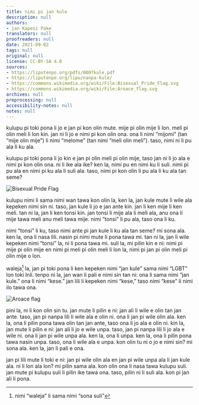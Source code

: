 ```yaml
---
title: nimi pi jan kule
description: null
authors:
- jan Kapesi Pake
translators: null
proofreaders: null
date: 2021-09-02
tags: null
original: null
license: CC-BY-SA 4.0
sources:
- https://liputenpo.org/pdfs/0007kule.pdf
- https://liputenpo.org/lipu/nanpa-kule/
- https://commons.wikimedia.org/wiki/File:Bisexual_Pride_Flag.svg
- https://commons.wikimedia.org/wiki/File:Aroace_flag.svg
archives: null
preprocessing: null
accessibility-notes: null
notes: null
---
```


kulupu pi toki pona li jo e jan pi kon olin mute. mije pi olin mije li lon. meli pi olin meli li lon kin. jan ni li jo e nimi pi kon olin ona. ona li nimi “mijomi” (tan “mije olin mije”) li nimi “melome” (tan nimi “meli olin meli”). taso, nimi ni li pu ala li ku ala.

kulupu pi toki pona li jo kin e jan pi olin meli pi olin mije, taso jan ni li jo ala e nimi pi kon olin ona. ni li ike ala ike? ken la, nimi pu en nimi ku li suli. nimi pi pu ala en nimi pi ku ala li suli ala. taso, nimi pi kon olin li pu ala li ku ala tan seme?

![Bisexual Pride Flag](https://upload.wikimedia.org/wikipedia/commons/2/2a/Bisexual_Pride_Flag.svg)

kulupu nimi li sama nimi wan tawa kon olin la, ken la, jan kule mute li wile ala kepeken nimi sin ni. taso, jan kule li jo e jan ante kin. jan li ken mije li ken meli. tan ni la, jan li ken tonsi kin. jan tonsi li mije ala li meli ala, anu ona li mije tawa meli anu meli tawa mije. nimi “tonsi” li pu ala, taso ona li ku.

nimi “tonsi” li ku, taso nimi ante pi jan kule li ku ala tan seme? mi sona ala. ken la, ona li nasa lili. nasin pi nimi mute li pona tawa mi. tan ni la, jan li wile kepeken nimi “tonsi” la, ni li pona tawa mi. suli la, mi pilin kin e ni: nimi pi mije pi olin mije en nimi pi meli pi olin meli li lon la, nimi pi jan pi olin meli pi olin mije o lon.

waleja[^1] la, jan pi toki pona li ken kepeken nimi “jan kule” sama nimi “LGBT” lon toki Inli. tenpo ni la, jan wan li pali e nimi sin tan ni: ona li sama nimi “jan kule.” ona li nimi “kese.” jan lili li kepeken nimi “kese,” taso nimi “kese” li nimi ilo tawa ona.

![Aroace flag](https://upload.wikimedia.org/wikipedia/commons/1/12/Aroace_flag.svg)

[^1]: nimi “waleja” li sama nimi “sona suli”

pini la, ni li kon olin sin tu. jan mute li pilin e ni: jan ali li wile e olin tan jan ante. taso, jan pi nanpa lili li wile ala e olin ni. ona li jan pi wile olin ala. ken la, ona li pilin pona tawa olin tan jan ante, taso ona li jo ala e olin ni. kin la, jan mute li pilin e ni: jan ali li jo e wile unpa. taso, jan pi nanpa lili li jo ala e wile ni. ona li jan pi wile unpa ala. ken la, ona li unpa. ken la, ona li pilin pona tawa nasin unpa. taso, ona li wile ala e unpa. kon olin tu ni o jo e nimi sin? mi sona ala. ken la, jan li pali e ona.

jan pi lili mute li toki e ni: jan pi wile olin ala en jan pi wile unpa ala li jan kule ala. ni li lon ala lon? mi pilin sama ala. kon olin ona li nasa tawa kulupu suli. jan mute pi kulupu suli li pilin ike tawa ona. taso, pilin ni li suli ala. kon pi jan ali li pona.